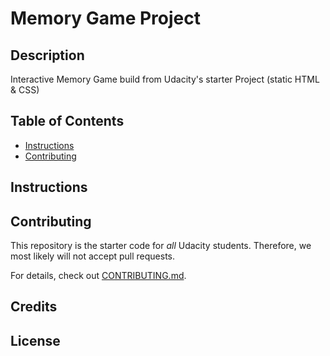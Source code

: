 # Memory Game Project

## Description

Interactive Memory Game build from Udacity's starter Project (static HTML & CSS)

## Table of Contents

* [Instructions](#instructions)
* [Contributing](#contributing)

## Instructions



## Contributing

This repository is the starter code for _all_ Udacity students. Therefore, we most likely will not accept pull requests.

For details, check out [CONTRIBUTING.md](CONTRIBUTING.md).

## Credits

## License
